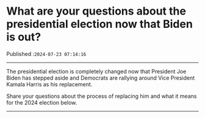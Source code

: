 # What are your questions about the presidential election now that Biden is out?

Published :`2024-07-23 07:14:16`

---

The presidential election is completely changed now that President Joe Biden has stepped aside and Democrats are rallying around Vice President Kamala Harris as his replacement.

Share your questions about the process of replacing him and what it means for the 2024 election below.

---

